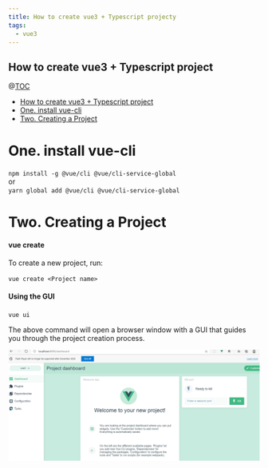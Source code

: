 ```yaml
---
title: How to create vue3 + Typescript projecty
tags: 
  - vue3
---
```


## How to create vue3 + Typescript project

@[TOC](目录)
<!-- TOC -->

  - [How to create vue3 + Typescript project](#how-to-create-vue3--typescript-project)
- [One. install vue-cli](#one-install-vue-cli)
- [Two. Creating a Project](#two-creating-a-project)

<!-- /TOC -->

# One. install vue-cli
  `npm install -g @vue/cli @vue/cli-service-global`   
 or   
  `yarn global add @vue/cli @vue/cli-service-global`   

# Two. Creating a Project
  #### vue create
  To create a new project, run:
  
  `vue create <Project name>`    

  #### Using the GUI
  `vue ui`

The above command will open a browser window with a GUI that guides you through the project creation process. 

![vue3 ui create project finished](../assets/img/vue3-ui-finished.png)
